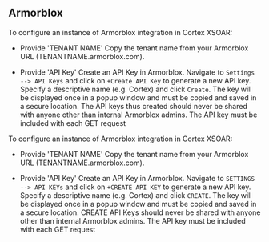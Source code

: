## Armorblox

To configure an instance of Armorblox integration in Cortex XSOAR:

- Provide 'TENANT NAME'
    Copy the tenant name from your Armorblox URL (TENANTNAME.armorblox.com).

- Provide 'API Key'
    Create an API Key in Armorblox. Navigate to `Settings --> API Keys` and click on `+Create API Key` to generate a new API key. Specify a descriptive name (e.g. Cortex) and click `Create`. The key will be displayed once in a popup window and must be copied and saved in a secure location. The API keys thus created should never be shared with anyone other than internal Armorblox admins. The API key must be included with each GET request

To configure an instance of Armorblox integration in Cortex XSOAR:

- Provide 'TENANT NAME'
    Copy the tenant name from your Armorblox URL (TENANTNAME.armorblox.com).

- Provide 'API Key'
    Create an API Key in Armorblox. Navigate to `SETTINGS --> API KEYs` and click on `+CREATE API KEY` to generate a new API key. Specify a descriptive name (e.g. Cortex) and click `CREATE`. The key will be displayed once in a popup window and must be copied and saved in a secure location. CREATE API Keys should never be shared with anyone other than internal Armorblox admins. The API key must be included with each GET request